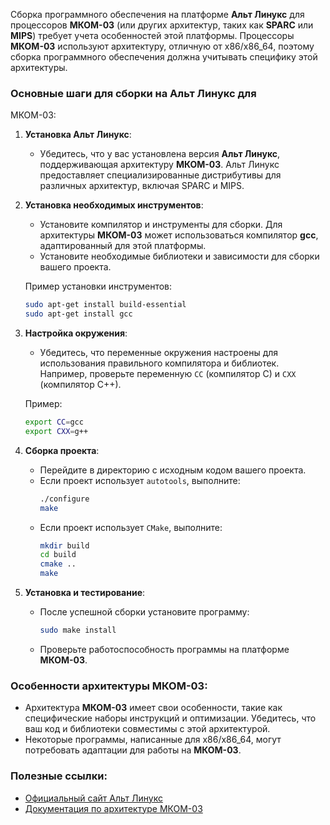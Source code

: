 Сборка программного обеспечения на платформе 
**Альт Линукс** для процессоров **МКОМ-03** (или 
других архитектур, таких как **SPARC** или 
**MIPS**) требует учета особенностей этой 
платформы. Процессоры **МКОМ-03** используют 
архитектуру, отличную от x86/x86_64, поэтому 
сборка программного обеспечения должна учитывать 
специфику этой архитектуры.

### Основные шаги для сборки на Альт Линукс для 
МКОМ-03:

1. **Установка Альт Линукс**:
   - Убедитесь, что у вас установлена версия 
**Альт Линукс**, поддерживающая архитектуру 
**МКОМ-03**. Альт Линукс предоставляет 
специализированные дистрибутивы для различных 
архитектур, включая SPARC и MIPS.

2. **Установка необходимых инструментов**:
   - Установите компилятор и инструменты для 
сборки. Для архитектуры **МКОМ-03** может 
использоваться компилятор **gcc**, адаптированный 
для этой платформы.
   - Установите необходимые библиотеки и 
зависимости для сборки вашего проекта.

   Пример установки инструментов:
   ```bash
   sudo apt-get install build-essential
   sudo apt-get install gcc
   ```

3. **Настройка окружения**:
   - Убедитесь, что переменные окружения 
настроены для использования правильного 
компилятора и библиотек. Например, проверьте 
переменную `CC` (компилятор C) и `CXX` 
(компилятор C++).

   Пример:
   ```bash
   export CC=gcc
   export CXX=g++
   ```

4. **Сборка проекта**:
   - Перейдите в директорию с исходным кодом 
вашего проекта.
   - Если проект использует `autotools`, 
выполните:
     ```bash
     ./configure
     make
     ```
   - Если проект использует `CMake`, выполните:
     ```bash
     mkdir build
     cd build
     cmake ..
     make
     ```

5. **Установка и тестирование**:
   - После успешной сборки установите программу:
     ```bash
     sudo make install
     ```
   - Проверьте работоспособность программы на 
платформе **МКОМ-03**.

### Особенности архитектуры МКОМ-03:
- Архитектура **МКОМ-03** имеет свои особенности, 
такие как специфические наборы инструкций и 
оптимизации. Убедитесь, что ваш код и библиотеки 
совместимы с этой архитектурой.
- Некоторые программы, написанные для x86/x86_64, 
могут потребовать адаптации для работы на 
**МКОМ-03**.

### Полезные ссылки:
- [Официальный сайт Альт 
Линукс](https://www.altlinux.org/)
- [Документация по архитектуре 
МКОМ-03](https://www.mcst.ru/)
